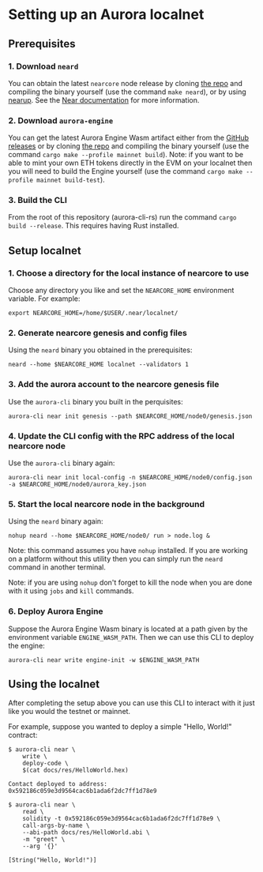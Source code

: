 # Setting up an Aurora localnet

## Prerequisites

### 1. Download `neard`

You can obtain the latest `nearcore` node release by cloning [the repo](https://github.com/near/nearcore) and compiling
the binary yourself (use the command `make neard`), or by using [nearup](https://github.com/near-guildnet/nearup).
See the [Near documentation](https://near-nodes.io/rpc/run-rpc-node-without-nearup) for more information.

### 2. Download `aurora-engine`

You can get the latest Aurora Engine Wasm artifact either from the [GitHub releases](https://github.com/aurora-is-near/aurora-engine/releases/latest)
or by cloning [the repo](https://github.com/aurora-is-near/aurora-engine) and compiling the binary yourself
(use the command `cargo make --profile mainnet build`). Note: if you want to be able to mint your own ETH tokens
directly in the EVM on your localnet then you will need to build the Engine yourself
(use the command `cargo make --profile mainnet build-test`).

### 3. Build the CLI

From the root of this repository (aurora-cli-rs) run the command `cargo build --release`.
This requires having Rust installed.

## Setup localnet

### 1. Choose a directory for the local instance of nearcore to use

Choose any directory you like and set the `NEARCORE_HOME` environment variable. For example:

```
export NEARCORE_HOME=/home/$USER/.near/localnet/
```

### 2. Generate nearcore genesis and config files

Using the `neard` binary you obtained in the prerequisites:

```
neard --home $NEARCORE_HOME localnet --validators 1
```

### 3. Add the aurora account to the nearcore genesis file

Use the `aurora-cli` binary you built in the perquisites:

```
aurora-cli near init genesis --path $NEARCORE_HOME/node0/genesis.json
```

### 4. Update the CLI config with the RPC address of the local nearcore node

Use the `aurora-cli` binary again:

```
aurora-cli near init local-config -n $NEARCORE_HOME/node0/config.json -a $NEARCORE_HOME/node0/aurora_key.json
```

### 5. Start the local nearcore node in the background

Using the `neard` binary again:

```
nohup neard --home $NEARCORE_HOME/node0/ run > node.log &
```

Note: this command assumes you have `nohup` installed. If you are working on a platform without this utility then
you can simply run the `neard` command in another terminal.

Note: if you are using `nohup` don't forget to kill the node when you are done with it using `jobs` and `kill` commands.

### 6. Deploy Aurora Engine

Suppose the Aurora Engine Wasm binary is located at a path given by the environment variable `ENGINE_WASM_PATH`.
Then we can use this CLI to deploy the engine:

```
aurora-cli near write engine-init -w $ENGINE_WASM_PATH
```
    
## Using the localnet

After completing the setup above you can use this CLI to interact with it just like you would the testnet or mainnet.

For example, suppose you wanted to deploy a simple "Hello, World!" contract:

```
$ aurora-cli near \
    write \
    deploy-code \
    $(cat docs/res/HelloWorld.hex)

Contact deployed to address: 0x592186c059e3d9564cac6b1ada6f2dc7ff1d78e9
```

```
$ aurora-cli near \
    read \
    solidity -t 0x592186c059e3d9564cac6b1ada6f2dc7ff1d78e9 \
    call-args-by-name \
    --abi-path docs/res/HelloWorld.abi \
    -m "greet" \
    --arg '{}'

[String("Hello, World!")]
```
